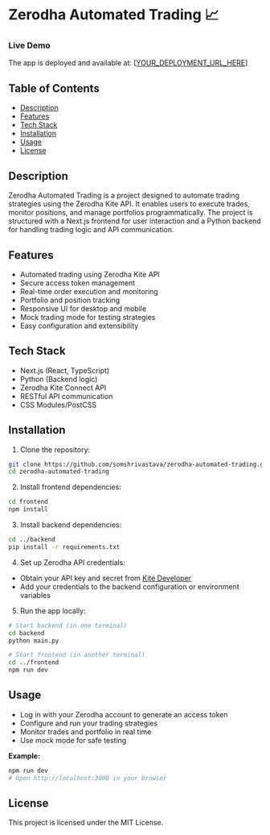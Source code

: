 # Zerodha Automated Trading 📈

### Live Demo

The app is deployed and available at: [[YOUR_DEPLOYMENT_URL_HERE](https://your-deployment-url.com/)]

## Table of Contents

- [Description](#description)
- [Features](#features)
- [Tech Stack](#tech-stack)
- [Installation](#installation)
- [Usage](#usage)
- [License](#license)

## Description

Zerodha Automated Trading is a project designed to automate trading strategies using the Zerodha Kite API. It enables users to execute trades, monitor positions, and manage portfolios programmatically. The project is structured with a Next.js frontend for user interaction and a Python backend for handling trading logic and API communication.

## Features

- Automated trading using Zerodha Kite API
- Secure access token management
- Real-time order execution and monitoring
- Portfolio and position tracking
- Responsive UI for desktop and mobile
- Mock trading mode for testing strategies
- Easy configuration and extensibility

## Tech Stack

- Next.js (React, TypeScript)
- Python (Backend logic)
- Zerodha Kite Connect API
- RESTful API communication
- CSS Modules/PostCSS

## Installation

1. Clone the repository:

```sh
git clone https://github.com/somshrivastava/zerodha-automated-trading.git
cd zerodha-automated-trading
```

2. Install frontend dependencies:

```sh
cd frontend
npm install
```

3. Install backend dependencies:

```sh
cd ../backend
pip install -r requirements.txt
```

4. Set up Zerodha API credentials:

- Obtain your API key and secret from [Kite Developer](https://kite.trade/)
- Add your credentials to the backend configuration or environment variables

5. Run the app locally:

```sh
# Start backend (in one terminal)
cd backend
python main.py

# Start frontend (in another terminal)
cd ../frontend
npm run dev
```

## Usage

- Log in with your Zerodha account to generate an access token
- Configure and run your trading strategies
- Monitor trades and portfolio in real time
- Use mock mode for safe testing

**Example:**

```sh
npm run dev
# Open http://localhost:3000 in your browser
```

## License

This project is licensed under the MIT License.
